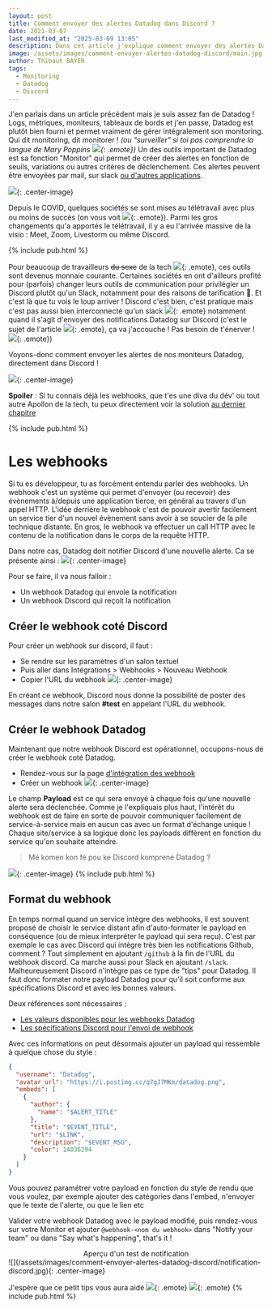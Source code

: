 ```yaml
---
layout: post
title: Comment envoyer des alertes Datadog dans Discord ?
date: 2021-03-07
last_modified_at: "2025-03-09 13:05"
description: Dans cet article j'explique comment envoyer des alertes Datadog directement dans Discord en utilisant les webhooks.
image: /assets/images/comment-envoyer-alertes-datadog-discord/main.jpg
author: Thibaut BAYER
tags: 
  - Monitoring
  - Datadog
  - Discord
---
```

J'en parlais dans un article précédent mais je suis assez fan de Datadog !
Logs, métriques, moniteurs, tableaux de bords et j'en passe, Datadog est plutôt bien fourni et permet vraiment de gérer intégralement son monitoring.
Qui dit monitoring, dit monitorer ! *(ou "surveiller" si toi pas comprendre la langue de Mary Poppins ![](/assets/images/emote/LUL.png){: .emote})*
Un des outils important de Datadog est sa fonction "Monitor" qui permet de créer des alertes en fonction de seuils, variations ou autres critères de déclenchement.
Ces alertes peuvent être envoyées par mail, sur slack [ou d'autres applications](https://docs.datadoghq.com/fr/integrations/).

![](/assets/images/comment-envoyer-alertes-datadog-discord/jusquici.jpg){: .center-image}

Depuis le COVID, quelques sociétés se sont mises au télétravail avec plus ou moins de succès (on vous voit ![](/assets/images/emote/KJ.png){: .emote}).
Parmi les gros changements qu'a apportés le télétravail, il y a eu l'arrivée massive de la visio : Meet, Zoom, Livestorm ou même Discord.

{% include pub.html %}

Pour beaucoup de travailleurs ~~du sexe~~ de la tech ![](/assets/images/emote/OUCH.png){: .emote}, ces outils sont devenus monnaie courante.
Certaines sociétés en ont d'ailleurs profité pour (parfois) changer leurs outils de communication pour privilégier un Discord plutôt qu'un Slack, notamment pour des raisons de tarification 💸.
Et c'est là que tu vois le loup arriver ! Discord c'est bien, c'est pratique mais c'est pas aussi bien interconnecté qu'un slack ![](/assets/images/emote/SAD.png){: .emote} notamment quand il s'agit d'envoyer des notifications Datadog sur Discord
(c'est le sujet de l'article ![](/assets/images/emote/RS.png){: .emote}, ça va j'accouche ! Pas besoin de t'énerver ! ![](/assets/images/emote/OOPS.png){: .emote}) 

Voyons-donc comment envoyer les alertes de nos moniteurs Datadog, directement dans Discord !

![](https://media1.tenor.com/images/b13a03a18eb819855cd99f22e2cf4433/tenor.gif?itemid=16135073){: .center-image}

**Spoiler** : Si tu connais déjà les webhooks, que t'es une diva du dév' ou tout autre Apollon de la tech, tu peux directement voir la solution [au dernier chapitre](#format-du-webhook)

{% include pub.html %}
# Les webhooks
Si tu es développeur, tu as forcément entendu parler des webhooks. 
Un webhook c'est un système qui permet d'envoyer (ou recevoir) des évènements à/depuis une application tierce, en général au travers d'un appel HTTP.
L'idée derrière le webhook c'est de pouvoir avertir facilement un service tier d'un nouvel évènement sans avoir à se soucier de la pile technique distante.
En gros, le webhook va effectuer un call HTTP avec le contenu de la notification dans le corps de la requête HTTP.

Dans notre cas, Datadog doit notifier Discord d'une nouvelle alerte.
Ca se présente ainsi :
![](/assets/images/comment-envoyer-alertes-datadog-discord/explication.jpg){: .center-image}

Pour se faire, il va nous falloir : 
* Un webhook Datadog qui envoie la notification
* Un webhook Discord qui reçoit la notification

## Créer le webhook coté Discord
Pour créer un webhook sur discord, il faut :
* Se rendre sur les paramètres d'un salon textuel
* Puis aller dans Intégrations > Webhooks > Nouveau Webhook
* Copier l'URL du webhook
![](/assets/images/comment-envoyer-alertes-datadog-discord/webhook-discord.png){: .center-image}

En créant ce webhook, Discord nous donne la possibilité de poster des messages dans notre salon **#test** en appelant l'URL du webhook.

## Créer le webhook Datadog
Maintenant que notre webhook Discord est opérationnel, occupons-nous de créer le webhook coté Datadog.
* Rendez-vous sur la page [d'intégration des webhook](https://app.datadoghq.com/account/settings#integrations/webhooks)
* Créer un webhook
![](/assets/images/comment-envoyer-alertes-datadog-discord/webhook-datadog.png){: .center-image}

Le champ **Payload** est ce qui sera envoyé à chaque fois qu'une nouvelle alerte sera déclenchée.
Comme je l'expliquais plus haut, l'intérêt du webhook est de faire en sorte de pouvoir communiquer facilement de service-à-service mais en aucun cas avec un format d'échange unique !
Chaque site/service à sa logique donc les payloads diffèrent en fonction du service qu'on souhaite atteindre.

> Mé komen kon fé pou ke Discord komprene Datadog ?

![](/assets/images/comment-envoyer-alertes-datadog-discord/rtfm.gif){: .center-image}
{% include pub.html %}
## Format du webhook
En temps normal quand un service intègre des webhooks, il est souvent proposé de choisir le service distant afin d'auto-formater le payload en conséquence (ou de mieux interpréter le payload qui sera reçu).
C'est par exemple le cas avec Discord qui intègre très bien les notifications Github, comment ? Tout simplement en ajoutant `/github` à la fin de l'URL du webhook discord.
Ca marche aussi pour Slack en ajoutant `/slack`.
Malheureusement Discord n'intègre pas ce type de "tips" pour Datadog. 
Il faut donc formater notre payload Datadog pour qu'il soit conforme aux spécifications Discord et avec les bonnes valeurs.

Deux références sont nécessaires : 
* [Les valeurs disponibles pour les webhooks Datadog](https://docs.datadoghq.com/fr/integrations/webhooks/)
* [Les spécifications Discord pour l'envoi de webhook](https://discord.com/developers/docs/resources/webhook#execute-webhook)

Avec ces informations on peut désormais ajouter un payload qui ressemble à quelque chose du style : 
```json
{
  "username": "Datadog",
  "avatar_url": "https://i.postimg.cc/q7gJ7MKm/datadog.png",
  "embeds": [
    {
      "author": {
        "name": "$ALERT_TITLE"
      },
      "title": "$EVENT_TITLE",
      "url": "$LINK",
      "description": "$EVENT_MSG",
      "color": 14036294
    }
  ]
}
```
Vous pouvez paramétrer votre payload en fonction du style de rendu que vous voulez, par exemple ajouter des catégories dans l'embed, n'envoyer que le texte de l'alerte, ou que le lien etc

Valider votre webhook Datadog avec le payload modifié, puis rendez-vous sur votre Monitor et ajouter `@webhook-<nom du webhook>` dans "Notify your team" ou dans "Say what's happening", that's it !

<center>Aperçu d'un test de notification</center>
![](/assets/images/comment-envoyer-alertes-datadog-discord/notification-discord.jpg){: .center-image}

J'espère que ce petit tips vous aura aidé ![](/assets/images/emote/KJ.png){: .emote} ![](/assets/images/emote/BEER.png){: .emote}
{% include pub.html %}
